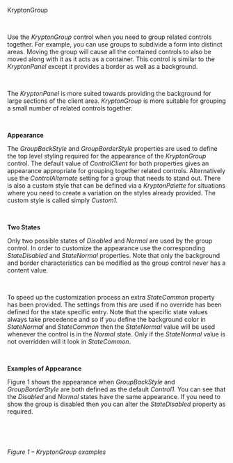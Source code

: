 KryptonGroup

 

Use the *KryptonGroup* control when you need to group related controls together.
For example, you can use groups to subdivide a form into distinct areas. Moving
the group will cause all the contained controls to also be moved along with it
as it acts as a container. This control is similar to the *KryptonPanel* except
it provides a border as well as a background.

 

The *KryptonPanel* is more suited towards providing the background for large
sections of the client area. *KryptonGroup* is more suitable for grouping a
small number of related controls together.

 

**Appearance** 

The *GroupBackStyle* and *GroupBorderStyle* properties are used to define the
top level styling required for the appearance of the *KryptonGroup* control. The
default value of *ControlClient* for both properties gives an appearance
appropriate for grouping together related controls. Alternatively use
the *ControlAlternate* setting for a group that needs to stand out. There is
also a custom style that can be defined via a *KryptonPalette* for situations
where you need to create a variation on the styles already provided. The custom
style is called simply *Custom1*.

 

**Two States** 

Only two possible states of *Disabled* and *Normal* are used by the group
control. In order to customize the appearance use the corresponding
*StateDisabled* and *StateNormal* properties. Note that only the background and
border characteristics can be modified as the group control never has a content
value.

 

To speed up the customization process an extra *StateCommon* property has been
provided. The settings from this are used if no override has been defined for
the state specific entry. Note that the specific state values always take
precedence and so if you define the background color in *StateNormal* and
*StateCommon* then the *StateNormal* value will be used whenever the control is
in the *Normal* state. Only if the *StateNormal* value is not overridden will it
look in *StateCommon*.

 

**Examples of Appearance** 

Figure 1 shows the appearance when *GroupBackStyle* and *GroupBorderStyle* are
both defined as the default *Control1*. You can see that the *Disabled* and
*Normal* states have the same appearance. If you need to show the group is
disabled then you can alter the *StateDisabled* property as required.

 

 

*Figure 1 – KryptonGroup examples*
